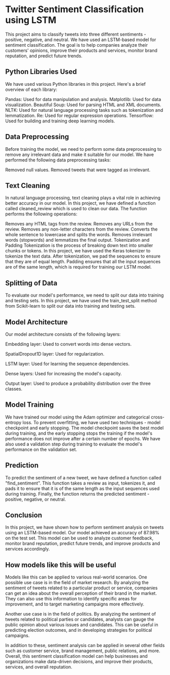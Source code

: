 # Twitter Sentiment Classification using LSTM
This project aims to classify tweets into three different sentiments - positive, negative, and neutral. We have used an LSTM-based model for sentiment classification. The goal is to help companies analyze their customers' opinions, improve their products and services, monitor brand reputation, and predict future trends.

## Python Libraries Used
We have used various Python libraries in this project. Here's a brief overview of each library:

Pandas: Used for data manipulation and analysis.
Matplotlib: Used for data visualization.
Beautiful Soup: Used for parsing HTML and XML documents.
NLTK: Used for natural language processing tasks such as tokenization and lemmatization.
Re: Used for regular expression operations.
Tensorflow: Used for building and training deep learning models.

## Data Preprocessing
Before training the model, we need to perform some data preprocessing to remove any irrelevant data and make it suitable for our model. We have performed the following data preprocessing tasks:

Removed null values.
Removed tweets that were tagged as irrelevant.

## Text Cleaning
In natural language processing, text cleaning plays a vital role in achieving better accuracy in our model. In this project, we have defined a function called cleaned_review which is used to clean our data. The function performs the following operations:

Removes any HTML tags from the review.
Removes any URLs from the review.
Removes any non-letter characters from the review.
Converts the whole sentence to lowercase and splits the words.
Removes irrelevant words (stopwords) and lemmatizes the final output.
Tokenization and Padding
Tokenization is the process of breaking down text into smaller chunks or tokens. In this project, we have used the Keras tokenizer to tokenize the text data. After tokenization, we pad the sequences to ensure that they are of equal length. Padding ensures that all the input sequences are of the same length, which is required for training our LSTM model.

## Splitting of Data
To evaluate our model's performance, we need to split our data into training and testing sets. In this project, we have used the train_test_split method from Scikit-learn to split our data into training and testing sets.

## Model Architecture
Our model architecture consists of the following layers:

Embedding layer: Used to convert words into dense vectors.

SpatialDropout1D layer: Used for regularization.

LSTM layer: Used for learning the sequence dependencies.

Dense layers: Used for increasing the model's capacity.

Output layer: Used to produce a probability distribution over the three classes.

## Model Training
We have trained our model using the Adam optimizer and categorical cross-entropy loss. To prevent overfitting, we have used two techniques - model checkpoint and early stopping. The model checkpoint saves the best model during training, and the early stopping stops the training if the model's performance does not improve after a certain number of epochs. We have also used a validation step during training to evaluate the model's performance on the validation set.

## Prediction
To predict the sentiment of a new tweet, we have defined a function called "find_sentiment". This function takes a review as input, tokenizes it, and pads it to ensure that it is of the same length as the input sequences used during training. Finally, the function returns the predicted sentiment - positive, negative, or neutral.

## Conclusion
In this project, we have shown how to perform sentiment analysis on tweets using an LSTM-based model. Our model achieved an accuracy of 87.98% on the test set. This model can be used to analyze customer feedback, monitor brand reputation, predict future trends, and improve products and services accordingly.

## How models like this will be useful
Models like this can be applied to various real-world scenarios. One possible use case is in the field of market research. By analyzing the sentiment of tweets related to a particular product or service, companies can get an idea about the overall perception of their brand in the market. They can also use this information to identify specific areas for improvement, and to target marketing campaigns more effectively.

Another use case is in the field of politics. By analyzing the sentiment of tweets related to political parties or candidates, analysts can gauge the public opinion about various issues and candidates. This can be useful in predicting election outcomes, and in developing strategies for political campaigns.

In addition to these, sentiment analysis can be applied in several other fields such as customer service, brand management, public relations, and more. Overall, this sentiment classification model can help businesses and organizations make data-driven decisions, and improve their products, services, and overall reputation.